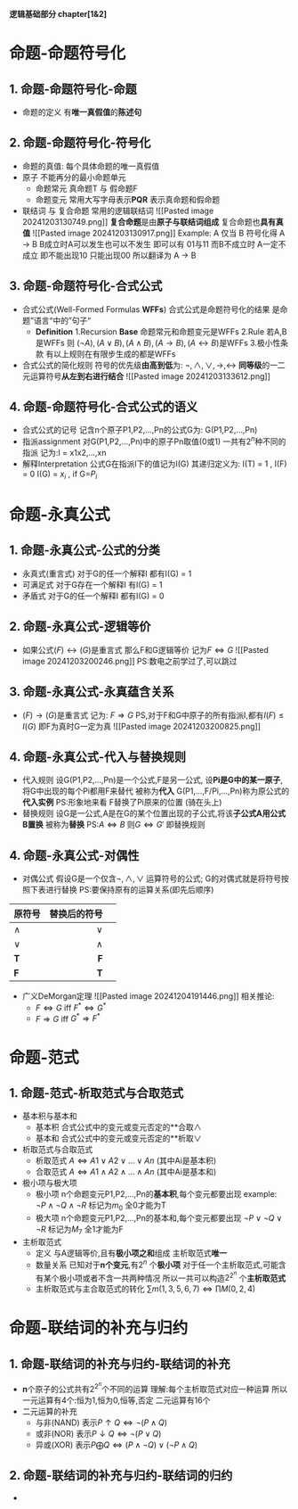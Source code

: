 **逻辑基础部分 chapter[1&2]**
# 命题-命题符号化
## 1. 命题-命题符号化-命题
- 命题的定义
	有**唯一真假值**的**陈述句**
## 2. 命题-命题符号化-符号化
- 命题的真值:
	每个具体命题的唯一真假值
- 原子
	不能再分的最小命题单元
	- 命题常元 
		真命题T 与 假命题F
	- 命题变元
		常用大写字母表示**PQR** 表示真命题和假命题
- 联结词 与 复合命题
	常用的逻辑联结词
		![[Pasted image 20241203130749.png]]
	**复合命题**是由**原子与联结词组成**
	复合命题也**具有真值**
		![[Pasted image 20241203130917.png]]
	Example:
		A 仅当 B 符号化得 A -> B
			B成立时A可以发生也可以不发生 即可以有 01与11
			而B不成立时 A一定不成立 即不能出现10 只能出现00
			所以翻译为 A -> B
## 3. 命题-命题符号化-合式公式
- 合式公式(Well-Formed Formulas **WFFs**)
	合式公式是命题符号化的结果 是命题”语言“中的”句子“
	- **Definition**
		1.Recursion **Base**
			命题常元和命题变元是WFFs
		2.Rule
			若A,B是WFFs 则 $(\lnot A),(A\lor B),(A\land B),(A\to B),(A\leftrightarrow B)$是WFFs
		3.极小性条款
			有以上规则在有限步生成的都是WFFs
- 合式公式的简化规则
	符号的优先级**由高到低**为:
	$\lnot ,\land ,\lor ,\to ,\leftrightarrow$
	**同等级**的一二元运算符号**从左到右进行结合**
		 ![[Pasted image 20241203133612.png]]
## 4. 命题-命题符号化-合式公式的语义
- 合式公式的记号
	记含n个原子P1,P2,...,Pn的公式G为: G(P1,P2,...,Pn)
- 指派assignment
	对G(P1,P2,...,Pn)中的原子Pn取值(0或1) 一共有$2^{n}$种不同的指派
	记为:I = x1x2,...,xn
- 解释Interpretation
	公式G在指派I下的值记为I(G)
	其递归定义为:
		I(T) = 1 , I(F) = 0
		I(G) = $x_{i}$ , if G=$P_{i}$
# 命题-永真公式
## 1. 命题-永真公式-公式的分类
- 永真式(重言式)
	对于G的任一个解释I 都有I(G) = 1
- 可满足式
	对于G存在一个解释I 有I(G) = 1
- 矛盾式
	对于G的任一个解释I 都有I(G) = 0
## 2. 命题-永真公式-逻辑等价
- 如果公式$(F)\leftrightarrow (G)$是重言式 那么F和G逻辑等价 记为$F\Leftrightarrow G$
	![[Pasted image 20241203200246.png]]
	PS:数电之前学过了,可以跳过
## 3. 命题-永真公式-永真蕴含关系
- $(F)\rightarrow (G)$是重言式 记为: $F\Rightarrow G$
	PS,对于F和G中原子的所有指派I,都有$I(F)\leq I(G)$ 即F为真时G一定为真
	![[Pasted image 20241203200825.png]]
## 4. 命题-永真公式-代入与替换规则
- 代入规则
	设G(P1,P2,...,Pn)是一个公式,F是另一公式, 设**Pi是G中的某一原子**,将G中出现的每个Pi都用F来替代 被称为**代入**
	G(P1,...,F/Pi,...,Pn)称为原公式的**代入实例**
	PS:形象地来看 F替换了Pi原来的位置 (骑在头上)
- 替换规则
	设G是一公式,A是在G的某个位置出现的子公式,将该**子公式A用公式B置换** 被称为**替换**
	PS:$A\Leftrightarrow B$ 则$G\Leftrightarrow G'$ 即替换规则
## 4. 命题-永真公式-对偶性
- 对偶公式
	假设G是一个仅含$\lnot ,\land ,\lor$ 运算符号的公式;
	G的对偶式就是将符号按照下表进行替换
	PS:要保持原有的运算关系(即先后顺序)

| 原符号     |  替换后的符号 |     |
| :------ | ------: | --- |
| $\land$ |  $\lor$ |     |
| $\lor$  | $\land$ |     |
| **T**   |   **F** |     |
| **F**   |   **T** |     |
- 广义DeMorgan定理
	![[Pasted image 20241204191446.png]]
	相关推论:
	- $F\Leftrightarrow G$ iff $F^{*}\Leftrightarrow G^{*}$
	- $F\Rightarrow G$ iff $G^{*}\Rightarrow F^{*}$
# 命题-范式
## 1. 命题-范式-析取范式与合取范式
- 基本积与基本和
	- 基本积
		合式公式中的变元或变元否定的**合取$\land$
	- 基本和
		合式公式中的变元或变元否定的**析取$\lor$
- 析取范式与合取范式
	- 析取范式
		$A\Leftrightarrow A1\lor A2\lor ...\lor An$ (其中Ai是基本积)
	- 合取范式
		$A\Leftrightarrow A1\land A2\land ...\land An$ (其中Ai是基本和)
- 极小项与极大项
	- 极小项
		n个命题变元P1,P2,...,Pn的**基本积**,每个变元都要出现
		example:
			$\lnot P \land\lnot Q \land\lnot  R$ 标记为$m_{0}$ 全0才能为T
	- 极大项
		n个命题变元P1,P2,...,Pn的基本和,每个变元都要出现
		$\lnot P \lor\lnot Q \lor\lnot  R$ 标记为$M_{7}$ 全1才能为F
- 主析取范式
	- 定义
		与A逻辑等价,且有**极小项之和**组成
		主析取范式**唯一**
	- 数量关系
		已知对于**n个变元**,有$2^{n}$ 个**极小项**
		对于任一个主析取范式,可能含有某个极小项或者不含一共两种情况
		所以一共可以构造$2^{2^{n}}$ 个**主析取范式**
	- 主析取范式与主合取范式的转化
		$\sum m(1,3,5,6,7) \Leftrightarrow \prod M(0,2,4)$
# 命题-联结词的补充与归约
## 1. 命题-联结词的补充与归约-联结词的补充
- **n**个原子的公式共有$2^{2^{n}}$个不同的运算
	理解:每个主析取范式对应一种运算
	所以一元运算有4个:恒为1,恒为0,恒等,否定
	二元运算有16个
- 二元运算的补充
	- 与非(NAND)
		表示$P\uparrow Q \Leftrightarrow \lnot ( P\land Q)$
	- 或非(NOR)
		表示$P\downarrow Q \Leftrightarrow \lnot ( P\lor Q)$
	- 异或(XOR)
		表示$P\bigoplus Q \Leftrightarrow ( P\land \lnot Q) \lor (\lnot P\land Q)$
## 2. 命题-联结词的补充与归约-联结词的归约
- 